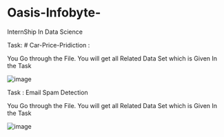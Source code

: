 # Oasis-Infobyte-
InternShip In Data Science 

Task:  # Car-Price-Pridiction :

You  Go through the File. You will get all Related Data Set which is Given In the Task 

![image](https://github.com/Shivam-7800/Oasis-Infobyte-/assets/85841071/3e4677ea-d7b4-4fde-8b6c-5ad7a6a0eee9)

Task : Email Spam Detection 

You  Go through the File. You will get all Related Data Set which is Given In the Task

![image](https://github.com/Shivam-7800/Oasis-Infobyte-/assets/85841071/ae8b3655-1772-4101-8d1c-2b8e934c91f3)



